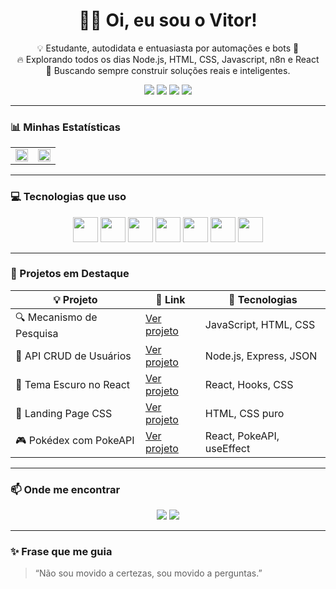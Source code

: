 
<h1 align="center">👨‍💻 Oi, eu sou o Vitor!</h1>

<p align="center">
  💡 Estudante, autodidata e entuasiasta por automações e bots 🤖<br>
  🔥 Explorando todos os dias Node.js, HTML, CSS, Javascript, n8n e React<br>
  🌱 Buscando sempre construir soluções reais e inteligentes.
</p>

<p align="center">
  <img src="https://img.shields.io/github/followers/ScatmanVit?label=Seguidores&style=social" />
  <img src="https://visitor-badge.laobi.icu/badge?page_id=ScatmanVit.ScatmanVit" />
  <img src="https://img.shields.io/github/last-commit/ScatmanVit/ReactPokedex-Consumindo-PokeAPI?color=green" />
  <img src="https://img.shields.io/github/languages/top/ScatmanVit/ReactPokedex-Consumindo-PokeAPI" />
</p>

---

### 📊 Minhas Estatísticas

<table>
  <tr>
    <td valign="top" width="50%">
      <img src="https://github-readme-stats.vercel.app/api?username=ScatmanVit&show_icons=true&theme=tokyonight&count_private=true" width="100%">
    </td>
    <td valign="top" width="50%">
      <img src="https://github-readme-stats.vercel.app/api/top-langs/?username=ScatmanVit&layout=compact&theme=tokyonight&langs_count=8" width="100%">
    </td>
  </tr>
</table>

---

### 💻 Tecnologias que uso

<p align="center">
  <img src="https://cdn.jsdelivr.net/gh/devicons/devicon/icons/javascript/javascript-original.svg" width="40" />
  <img src="https://cdn.jsdelivr.net/gh/devicons/devicon/icons/typescript/typescript-original.svg" width="40" />
  <img src="https://cdn.jsdelivr.net/gh/devicons/devicon/icons/react/react-original.svg" width="40" />
  <img src="https://cdn.jsdelivr.net/gh/devicons/devicon/icons/nodejs/nodejs-original.svg" width="40" />
  <img src="https://cdn.jsdelivr.net/gh/devicons/devicon/icons/docker/docker-original.svg" width="40" />
  <img src="https://cdn.jsdelivr.net/gh/devicons/devicon/icons/python/python-original.svg" width="40" />
  <img src="https://cdn.jsdelivr.net/gh/devicons/devicon/icons/git/git-original.svg" width="40" />
</p>

---

### 🌟 Projetos em Destaque

| 💡 Projeto | 🔗 Link | 🚀 Tecnologias |
|-----------|---------|----------------|
| 🔍 Mecanismo de Pesquisa | [Ver projeto](https://github.com/ScatmanVit/mecanismo-pequisa) | JavaScript, HTML, CSS |
| 🧱 API CRUD de Usuários | [Ver projeto](https://github.com/ScatmanVit/pratica_api_node-crud-users) | Node.js, Express, JSON |
| 🌙 Tema Escuro no React | [Ver projeto](https://github.com/ScatmanVit/ModoEscuro_ComREACT) | React, Hooks, CSS |
| 🎨 Landing Page CSS | [Ver projeto](https://github.com/ScatmanVit/Landing_Page_CSS) | HTML, CSS puro |
| 🎮 Pokédex com PokeAPI | [Ver projeto](https://github.com/ScatmanVit/ReactPokedex-Consumindo-PokeAPI) | React, PokeAPI, useEffect |


---

### 📫 Onde me encontrar

<p align="center">
  <a href="https://www.linkedin.com/in/victor-ribeiro-baradel-50484a364/"><img src="https://img.shields.io/badge/LinkedIn-blue?style=for-the-badge&logo=linkedin&logoColor=white" /></a>
  <a href="mailto:victorribeirobaradel@gmail.com"><img src="https://img.shields.io/badge/Gmail-red?style=for-the-badge&logo=gmail&logoColor=white" /></a>
</p>

---

### ✨ Frase que me guia

> “Não sou movido a certezas, sou movido a perguntas.”
